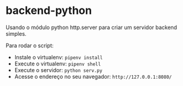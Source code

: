 # backend-python
Usando o módulo python http.server para criar um servidor backend simples.

Para rodar o script:
  - Instale o virtualenv:
  ``pipenv install``
  - Execute o virtualenv:
  ``pipenv shell``
  - Execute o servidor:
  ``python serv.py``
  - Acesse o endereço no seu navegador:
  ``http://127.0.0.1:8080/``
